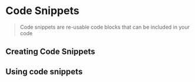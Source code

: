 # Code Snippets

> Code snippets are re-usable code blocks that can be included in your code

## Creating Code Snippets

## Using code snippets
